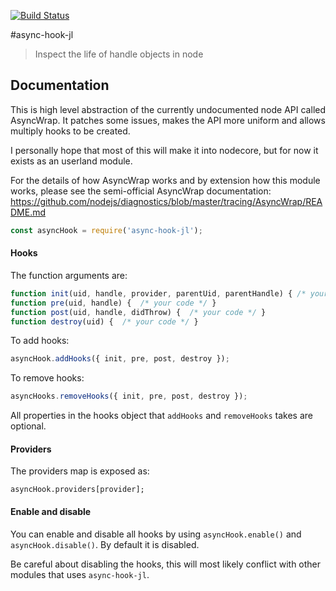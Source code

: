 [![Build Status](https://travis-ci.org/Jeff-Lewis/async-hook-jl.svg?branch=master)](https://travis-ci.org/Jeff-Lewis/async-hook-jl)

#async-hook-jl

> Inspect the life of handle objects in node

## Documentation

This is high level abstraction of the currently undocumented node API called
AsyncWrap. It patches some issues, makes the API more uniform and allows multiply
hooks to be created.

I personally hope that most of this will make it into nodecore, but for now
it exists as an userland module.

For the details of how AsyncWrap works and by extension how this module works,
please see the semi-official AsyncWrap documentation:
https://github.com/nodejs/diagnostics/blob/master/tracing/AsyncWrap/README.md

```javascript
const asyncHook = require('async-hook-jl');
```

#### Hooks

The function arguments are:

```javascript
function init(uid, handle, provider, parentUid, parentHandle) { /* your code */ }
function pre(uid, handle) {  /* your code */ }
function post(uid, handle, didThrow) {  /* your code */ }
function destroy(uid) {  /* your code */ }
```

To add hooks:

```javascript
asyncHook.addHooks({ init, pre, post, destroy });
```

To remove hooks:

```javascript
asyncHooks.removeHooks({ init, pre, post, destroy });
```

All properties in the hooks object that `addHooks` and `removeHooks` takes are
optional.

#### Providers

The providers map is exposed as:
```
asyncHook.providers[provider];
```

#### Enable and disable

You can enable and disable all hooks by using `asyncHook.enable()` and
`asyncHook.disable()`. By default it is disabled.

Be careful about disabling the hooks, this will most likely conflict with other
modules that uses `async-hook-jl`.
